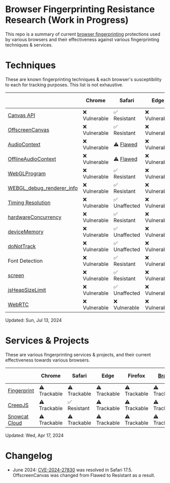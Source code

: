 # Browser Fingerprinting Resistance Research (Work in Progress)

This repo is a summary of current <a href="https://en.wikipedia.org/wiki/Device_fingerprint#Browser_fingerprint">browser fingerprinting</a> protections used by various browsers and their effectiveness against various fingerprinting techniques & services.

# Techniques

These are known fingerprinting techniques & each browser's susceptibility to each for tracking purposes. This list is not exhaustive.

| | Chrome | Safari | Edge | Firefox | <a href="https://brave.com/">Brave</a> | Opera | <a href="https://www.torproject.org/">Tor</a> / <a href="https://mullvad.net/en/browser">Mullvad<a> |
| ------------------------------------------------------------------------------------------------------------------ | ------------- | ------------ | -------------- | ------------- | ------------ | ------------ | ------------ |
| <a href="https://developer.mozilla.org/en-US/docs/Web/API/Canvas_API">Canvas API</a>                               | ❌ Vulnerable | ✅ Resistant | ❌ Vulnerable   | ✅ Resistant  | ✅ Resistant | ❌ Vulnerable | ✅ Resistant |
| <a href="https://developer.mozilla.org/en-US/docs/Web/API/OffscreenCanvas">OffscreenCanvas</a>                     | ❌ Vulnerable | ✅ Resistant | ❌ Vulnerable   | ⚠️ <a href="https://bugzilla.mozilla.org/show_bug.cgi?id=1885471">Flawed</a> | ✅ Resistant | ❌ Vulnerable | ✅ Resistant |
| <a href="https://developer.mozilla.org/en-US/docs/Web/API/AudioContext">AudioContext</a>                           | ❌ Vulnerable | ⚠️ <a href="https://fingerprint.com/blog/bypassing-safari-17-audio-fingerprinting-protection/">Flawed</a> | ❌ Vulnerable   | ❌ Vulnerable | ✅ Resistant | ❌ Vulnerable | ✅ Disabled |
| <a href="https://developer.mozilla.org/en-US/docs/Web/API/OfflineAudioContext">OfflineAudioContext</a>             | ❌ Vulnerable | ⚠️ <a href="https://fingerprint.com/blog/bypassing-safari-17-audio-fingerprinting-protection/">Flawed</a> | ❌ Vulnerable   | ❌ Vulnerable | ✅ Resistant | ❌ Vulnerable | ✅ Disabled |
| <a href="https://developer.mozilla.org/en-US/docs/Web/API/WebGLProgram">WebGLProgram</a>                           | ❌ Vulnerable | ✅ Resistant | ❌ Vulnerable   | ❌ Vulnerable | ✅ Resistant | ❌ Vulnerable | ✅ Disabled |
| <a href="https://developer.mozilla.org/en-US/docs/Web/API/WEBGL_debug_renderer_info">WEBGL_debug_renderer_info</a> | ❌ Vulnerable | ✅ Resistant | ❌ Vulnerable   | ❌ Vulnerable | ✅ Resistant | ❌ Vulnerable | ✅ Disabled |
| <a href="https://github.com/brave/brave-browser/issues/24681">Timing Resolution</a>                                | ❌ Vulnerable | ✅ Unaffected | ❌ Vulnerable   | ✅ Unaffected | ✅ Resistant | ❌ Vulnerable | ✅ Unaffected |
| <a href="https://developer.mozilla.org/en-US/docs/Web/API/Navigator/hardwareConcurrency">hardwareConcurrency</a>  | ❌ Vulnerable | ✅ Resistant | ❌ Vulnerable   | ❌ Vulnerable   | ✅ Resistant | ❌ Vulnerable | ✅ Resistant |
| <a href="https://developer.mozilla.org/en-US/docs/Web/API/Navigator/deviceMemory">deviceMemory</a>                | ❌ Vulnerable | ✅ Unaffected | ❌ Vulnerable   | ✅ Unaffected   | ✅ Resistant | ❌ Vulnerable | ✅ Unaffected |
| <a href="https://developer.mozilla.org/en-US/docs/Web/API/Navigator/doNotTrack">doNotTrack</a>                    | ❌ Vulnerable | ✅ Unaffected | ❌ Vulnerable   | ❌ Vulnerable   | ✅ Resistant | ❌ Vulnerable | ✅ Resistant |
| Font Detection                                                                                                    | ❌ Vulnerable | ✅ Resistant  | ❌ Vulnerable   | ❌ Vulnerable   | ✅ Resistant | ❌ Vulnerable | ✅ Resistant |
| <a href="https://developer.mozilla.org/en-US/docs/Web/API/Window/screen">screen</a>                               | ❌ Vulnerable | ✅ Resistant  | ❌ Vulnerable   | ❌ Vulnerable   | ❌ Vulnerable | ❌ Vulnerable | ✅ Resistant |
| <a href="https://developer.mozilla.org/en-US/docs/Web/API/Performance/memory">jsHeapSizeLimit</a>                 | ❌ Vulnerable | ✅ Unaffected | ❌ Vulnerable   | ✅ Unaffected   | ❌ Vulnerable | ❌ Vulnerable | ✅ Unaffected |
| <a href="https://developer.mozilla.org/en-US/docs/Web/API/WebRTC_API">WebRTC</a>                                  | ❌ Vulnerable | ❌ Vulnerable | ❌ Vulnerable   | ❌ Vulnerable   | ❌ Vulnerable | ❌ Vulnerable | ✅ Disabled |

Updated: Sun, Jul 13, 2024

# Services & Projects

These are various fingerprinting services & projects, and their current effectiveness towards various browsers.

| | Chrome | Safari | Edge | Firefox | <a href="https://brave.com/">Brave</a> | Opera | <a href="https://www.torproject.org/">Tor</a> / <a href="https://mullvad.net/en/browser">Mullvad<a> |
| --------------------------------------------------------------------- | ------------- | ------------ | ----------- | ------------ | ------------ | ----------- | ------------- |
| <a href="https://fingerprint.com/demo">Fingerprint</a>                | ⚠️ Trackable  | ⚠️ Trackable | ⚠️ Trackable | ⚠️ Trackable | ⚠️ Trackable | ⚠️ Trackable | ✅ Resistant  |
| <a href="https://abrahamjuliot.github.io/creepjs/">CreepJS</a>        | ⚠️ Trackable  | ✅ Resistant | ⚠️ Trackable | ⚠️ Trackable | ⚠️ Trackable | ⚠️ Trackable | ✅ Resistant  |
| <a href="https://www.snowcatcloud.com/fingerprint/">Snowcat Cloud</a> | ⚠️ Trackable  | ⚠️ Trackable | ⚠️ Trackable | ⚠️ Trackable | ⚠️ Trackable | ⚠️ Trackable | ✅ Resistant? |

Updated: Wed, Apr 17, 2024

# Changelog
* June 2024: [CVE-2024-27830](https://github.com/Joe12387/safari-canvas-fingerprinting-exploit) was resolved in Safari 17.5. OffscreenCanvas was changed from Flawed to Resistant as a result.
